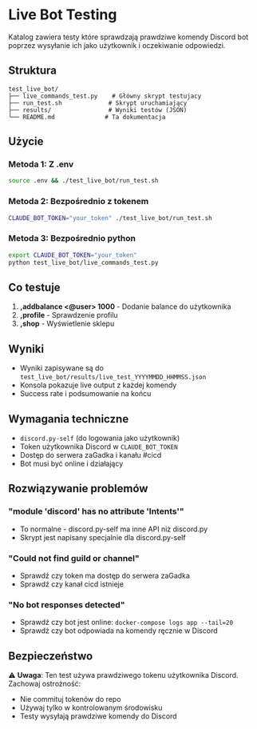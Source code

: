 # Live Bot Testing

Katalog zawiera testy które sprawdzają prawdziwe komendy Discord bot poprzez wysyłanie ich jako użytkownik i oczekiwanie odpowiedzi.

## Struktura

```
test_live_bot/
├── live_commands_test.py    # Główny skrypt testujacy
├── run_test.sh             # Skrypt uruchamiający 
├── results/                # Wyniki testów (JSON)
└── README.md              # Ta dokumentacja
```

## Użycie

### Metoda 1: Z .env
```bash
source .env && ./test_live_bot/run_test.sh
```

### Metoda 2: Bezpośrednio z tokenem
```bash
CLAUDE_BOT_TOKEN="your_token" ./test_live_bot/run_test.sh
```

### Metoda 3: Bezpośrednio python
```bash
export CLAUDE_BOT_TOKEN="your_token"
python test_live_bot/live_commands_test.py
```

## Co testuje

1. **,addbalance <@user> 1000** - Dodanie balance do użytkownika
2. **,profile** - Sprawdzenie profilu
3. **,shop** - Wyświetlenie sklepu

## Wyniki

- Wyniki zapisywane są do `test_live_bot/results/live_test_YYYYMMDD_HHMMSS.json`
- Konsola pokazuje live output z każdej komendy
- Success rate i podsumowanie na końcu

## Wymagania techniczne

- `discord.py-self` (do logowania jako użytkownik)
- Token użytkownika Discord w `CLAUDE_BOT_TOKEN`
- Dostęp do serwera zaGadka i kanału #cicd
- Bot musi być online i działający

## Rozwiązywanie problemów

### "module 'discord' has no attribute 'Intents'"
- To normalne - discord.py-self ma inne API niż discord.py
- Skrypt jest napisany specjalnie dla discord.py-self

### "Could not find guild or channel"
- Sprawdź czy token ma dostęp do serwera zaGadka
- Sprawdź czy kanał cicd istnieje

### "No bot responses detected"
- Sprawdź czy bot jest online: `docker-compose logs app --tail=20`
- Sprawdź czy bot odpowiada na komendy ręcznie w Discord

## Bezpieczeństwo

⚠️ **Uwaga**: Ten test używa prawdziwego tokenu użytkownika Discord. Zachowaj ostrożność:
- Nie commituj tokenów do repo
- Używaj tylko w kontrolowanym środowisku
- Testy wysyłają prawdziwe komendy do Discord
